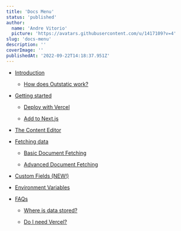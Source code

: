 ```yaml
---
title: 'Docs Menu'
status: 'published'
author:
  name: 'Andre Vitorio'
  picture: 'https://avatars.githubusercontent.com/u/1417109?v=4'
slug: 'docs-menu'
description: ''
coverImage: ''
publishedAt: '2022-09-22T14:18:37.951Z'
---
```


- [Introduction](/docs/introduction)

    - [How does Outstatic work?](/docs/introduction#how-does-outstatic-work)

    <!-- -->

- [Getting started](/docs/getting-started)

    - [Deploy with Vercel](/docs/getting-started#deploy-with-vercel)

    - [Add to Next.js](/docs/getting-started#adding-outstatic-to-a-nextjs-website)

    <!-- -->

- [The Content Editor](/docs/the-content-editor)

- [Fetching data](/docs/fetching-data)

    - [Basic Document Fetching](http://localhost:3000/docs/fetching-data#basic-document-fetching)

    - [Advanced Document Fetching ](http://localhost:3000/docs/fetching-data#advanced-document-fetching)

    <!-- -->

- [Custom Fields (NEW!)](https://outstatic.com/docs/custom-fields)

- [Environment Variables](https://outstatic.com/docs/environment-variables)

- [FAQs](/docs/faqs)

    - [Where is data stored?](/docs/faqs#where-is-the-data-stored)

    - [Do I need Vercel?](/docs/faqs#can-i-host-my-outstatic-website-on-a-provider-other-than-vercel)

    <!-- -->

